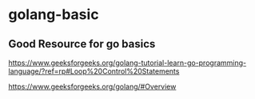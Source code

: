 # golang-basic

## Good Resource for go basics
https://www.geeksforgeeks.org/golang-tutorial-learn-go-programming-language/?ref=rp#Loop%20Control%20Statements

https://www.geeksforgeeks.org/golang/#Overview
